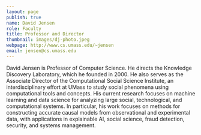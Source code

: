 ```yaml
---
layout: page
publish: true
name: David Jensen
role: Faculty
title: Professor and Director
thumbnail: images/dj-photo.jpeg
webpage: http://www.cs.umass.edu/~jensen
email: jensen@cs.umass.edu
---
```


David Jensen is Professor of Computer Science.  He directs the Knowledge Discovery Laboratory, which he founded in 2000.  He also serves as the Associate Director of the Computational Social Science Institute, an interdisciplinary effort at UMass to study social phenomena using computational tools and concepts.  His current research focuses on machine learning and data science for analyzing large social, technological, and computational systems.  In particular, his work focuses on methods for constructing accurate causal models from observational and experimental data, with applications in explainable AI, social science, fraud detection, security, and systems management.
